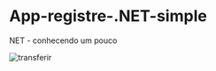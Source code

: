# App-registre-.NET-simple
NET - conhecendo um pouco

![transferir](https://user-images.githubusercontent.com/85083611/177045607-1b856d7e-f471-4015-b070-28b5fb77404e.png)
